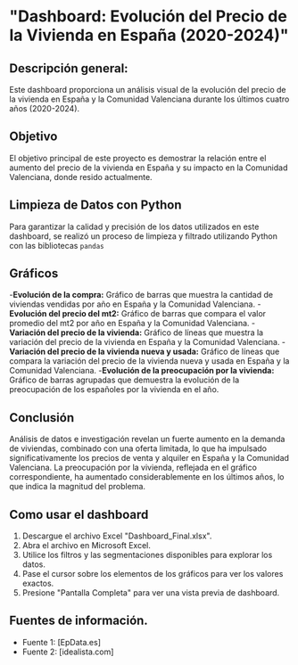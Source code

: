 # "Dashboard: Evolución del Precio de la Vivienda en España (2020-2024)"

## Descripción general:

Este dashboard proporciona un análisis visual de la evolución del precio de la vivienda en España y la Comunidad Valenciana durante los últimos cuatro años (2020-2024).

## Objetivo

El objetivo principal de este proyecto es demostrar la relación entre el aumento del precio de la vivienda en España y su impacto en la Comunidad Valenciana, donde resido actualmente.

## Limpieza de Datos con Python

Para garantizar la calidad y precisión de los datos utilizados en este dashboard, se realizó un proceso de limpieza y filtrado utilizando Python con las bibliotecas `pandas`

## Gráficos

-**Evolución de la compra:** Gráfico de barras que muestra la cantidad de viviendas vendidas por año en España y la Comunidad Valenciana.
-**Evolución del precio del mt2:** Gráfico de barras que compara el valor promedio del mt2 por año en España y la Comunidad Valenciana.
-**Variación del precio de la vivienda:** Gráfico de líneas que muestra la variación del precio de la vivienda en España y la Comunidad Valenciana.
-**Variación del precio de la vivienda nueva y usada:** Gráfico de líneas que compara la variación del precio de la vivienda nueva y usada en España y la Comunidad Valenciana.
-**Evolución de la preocupación por la vivienda:** Gráfico de barras agrupadas que demuestra la evolución de la preocupación de los españoles por la vivienda en el año.

## Conclusión

Análisis de datos e investigación revelan un fuerte aumento en la demanda de viviendas, combinado con una oferta limitada, lo que ha impulsado significativamente los precios de venta y alquiler en España y la Comunidad Valenciana.
La preocupación por la vivienda, reflejada en el gráfico correspondiente, ha aumentado considerablemente en los últimos años, lo que indica la magnitud del problema.

## Como usar el dashboard

1.  Descargue el archivo Excel "Dashboard_Final.xlsx".
2.  Abra el archivo en Microsoft Excel.
3.  Utilice los filtros y las segmentaciones disponibles para explorar los datos.
4.  Pase el cursor sobre los elementos de los gráficos para ver los valores exactos.
5.  Presione "Pantalla Completa" para ver una vista previa de dashboard.

## Fuentes de información.

* Fuente 1: [EpData.es]
* Fuente 2: [idealista.com]

